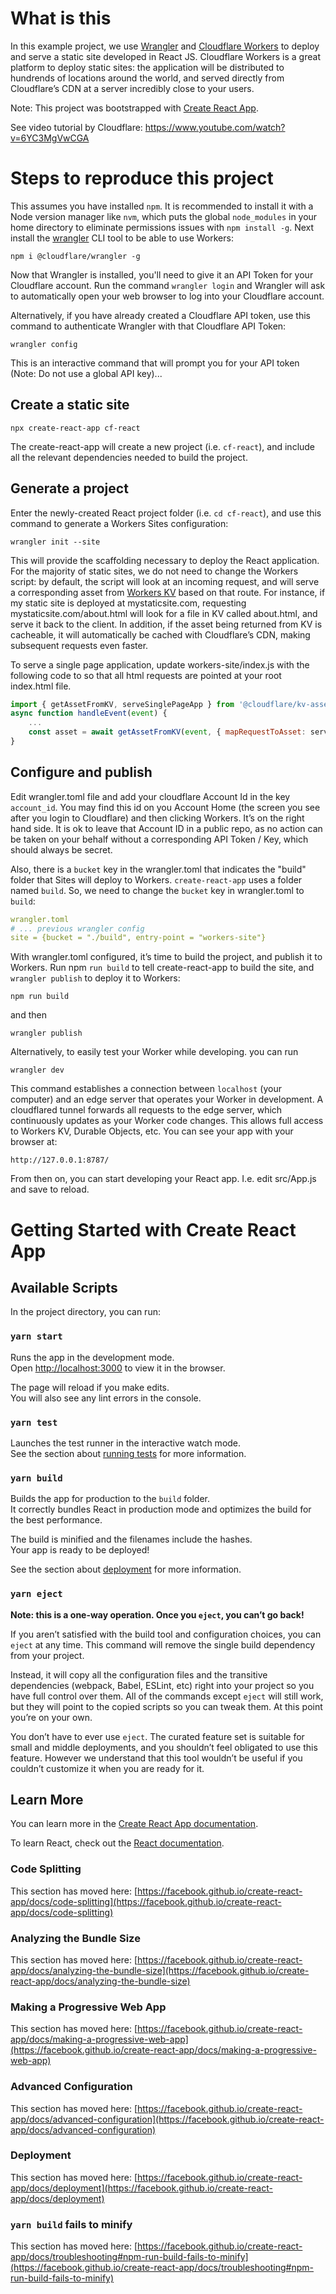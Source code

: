 # What is this

In this example project, we use [Wrangler](https://github.com/cloudflare/wrangler) and [Cloudflare Workers](https://developers.cloudflare.com/workers/get-started/guide) to deploy and serve a static site developed in React JS. 
Cloudflare Workers is a great platform to deploy static sites: the application will be distributed to hundrends of locations around the world, and served directly from Cloudflare’s CDN at a server incredibly close to your users.

Note: This project was bootstrapped with [Create React App](https://github.com/facebook/create-react-app).

See video tutorial by Cloudflare: https://www.youtube.com/watch?v=6YC3MgVwCGA


# Steps to reproduce this project

This assumes you have installed `npm`. It is recommended to install it with a Node version manager like `nvm`, which puts the global `node_modules` in your home directory to eliminate permissions issues with `npm install -g`. 
Next install the [wrangler](https://github.com/cloudflare/wrangler) CLI tool to be able to use Workers:

`npm i @cloudflare/wrangler -g`

Now that Wrangler is installed, you'll need to give it an API Token for your Cloudflare account. Run the command `wrangler login` and Wrangler will ask to automatically open your web browser to log into your Cloudflare account.

Alternatively, if you have already created a Cloudflare API token, use this command to authenticate Wrangler with that Cloudflare API Token:

`wrangler config`

This is an interactive command that will prompt you for your API token (Note: Do not use a global API key)...

## Create a static site

`npx create-react-app cf-react`

The create-react-app will create a new project (i.e. `cf-react`), and include all the relevant dependencies needed to build the project.

## Generate a project

 Enter the newly-created React project folder  (i.e. `cd cf-react`), and use this command to generate a Workers Sites configuration:

 `wrangler init --site`

This will provide the scaffolding necessary to deploy the React application. For the majority of static sites, we do not need to change the Workers script: by default, the script will look at an incoming request, and will serve a corresponding asset from [Workers KV](https://www.cloudflare.com/products/workers-kv/) based on that route. For instance, if my static site is deployed at mystaticsite.com, requesting mystaticsite.com/about.html will look for a file in KV called about.html, and serve it back to the client. In addition, if the asset being returned from KV is cacheable, it will automatically be cached with Cloudflare’s CDN, making subsequent requests even faster.

To serve a single page application, update workers-site/index.js with the following code to so that all html requests are pointed at your root index.html file.

```javascript
import { getAssetFromKV, serveSinglePageApp } from '@cloudflare/kv-asset-handler';
async function handleEvent(event) {   
    ...   
    const asset = await getAssetFromKV(event, { mapRequestToAsset: serveSinglePageApp });
}
```

## Configure and publish

Edit wrangler.toml file and add your cloudflare Account Id in the key `account_id`. You may find this id on you Account Home (the screen you see after you login to Cloudflare) and then clicking Workers. It’s on the right hand side. 
It is ok to leave that Account ID in a public repo, as no action can be taken on your behalf without a corresponding API Token / Key, which should always be secret.

Also, there is a `bucket` key in the wrangler.toml that indicates the "build" folder that Sites will deploy to Workers. `create-react-app` uses a folder named `build`. So, we need to change the `bucket` key in wrangler.toml to `build`:

```yaml
wrangler.toml
# ... previous wrangler config
site = {bucket = "./build", entry-point = "workers-site"}
```

With wrangler.toml configured, it’s time to build the project, and publish it to Workers. Run npm `run build` to tell create-react-app to build the site, and `wrangler publish` to deploy it to Workers:

`npm run build`

and then

`wrangler publish`

 Alternatively, to easily test your Worker while developing. you can run 
 
 `wrangler dev` 
 
 This command establishes a connection between `localhost` (your computer) and an edge server that operates your Worker in development. A cloudflared tunnel forwards all requests to the edge server, which continuously updates as your Worker code changes. This allows full access to Workers KV, Durable Objects, etc. You can see your app with your browser at: 

 `http://127.0.0.1:8787/`


From then on, you can start developing your React app. I.e. edit src/App.js and save to reload.


# Getting Started with Create React App

## Available Scripts

In the project directory, you can run:

### `yarn start`

Runs the app in the development mode.\
Open [http://localhost:3000](http://localhost:3000) to view it in the browser.

The page will reload if you make edits.\
You will also see any lint errors in the console.

### `yarn test`

Launches the test runner in the interactive watch mode.\
See the section about [running tests](https://facebook.github.io/create-react-app/docs/running-tests) for more information.

### `yarn build`

Builds the app for production to the `build` folder.\
It correctly bundles React in production mode and optimizes the build for the best performance.

The build is minified and the filenames include the hashes.\
Your app is ready to be deployed!

See the section about [deployment](https://facebook.github.io/create-react-app/docs/deployment) for more information.

### `yarn eject`

**Note: this is a one-way operation. Once you `eject`, you can’t go back!**

If you aren’t satisfied with the build tool and configuration choices, you can `eject` at any time. This command will remove the single build dependency from your project.

Instead, it will copy all the configuration files and the transitive dependencies (webpack, Babel, ESLint, etc) right into your project so you have full control over them. All of the commands except `eject` will still work, but they will point to the copied scripts so you can tweak them. At this point you’re on your own.

You don’t have to ever use `eject`. The curated feature set is suitable for small and middle deployments, and you shouldn’t feel obligated to use this feature. However we understand that this tool wouldn’t be useful if you couldn’t customize it when you are ready for it.

## Learn More

You can learn more in the [Create React App documentation](https://facebook.github.io/create-react-app/docs/getting-started).

To learn React, check out the [React documentation](https://reactjs.org/).

### Code Splitting

This section has moved here: [https://facebook.github.io/create-react-app/docs/code-splitting](https://facebook.github.io/create-react-app/docs/code-splitting)

### Analyzing the Bundle Size

This section has moved here: [https://facebook.github.io/create-react-app/docs/analyzing-the-bundle-size](https://facebook.github.io/create-react-app/docs/analyzing-the-bundle-size)

### Making a Progressive Web App

This section has moved here: [https://facebook.github.io/create-react-app/docs/making-a-progressive-web-app](https://facebook.github.io/create-react-app/docs/making-a-progressive-web-app)

### Advanced Configuration

This section has moved here: [https://facebook.github.io/create-react-app/docs/advanced-configuration](https://facebook.github.io/create-react-app/docs/advanced-configuration)

### Deployment

This section has moved here: [https://facebook.github.io/create-react-app/docs/deployment](https://facebook.github.io/create-react-app/docs/deployment)

### `yarn build` fails to minify

This section has moved here: [https://facebook.github.io/create-react-app/docs/troubleshooting#npm-run-build-fails-to-minify](https://facebook.github.io/create-react-app/docs/troubleshooting#npm-run-build-fails-to-minify)
